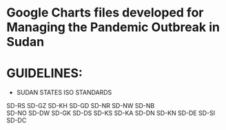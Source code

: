 # Google Charts files developed for Managing the Pandemic Outbreak in Sudan 



# GUIDELINES:
- SUDAN STATES ISO STANDARDS

 SD-RS 
 SD-GZ 
 SD-KH 
 SD-GD 
 SD-NR 
 SD-NW 
 SD-NB  
 SD-NO 
 SD-DW 
 SD-GK 
 SD-DS 
 SD-KS 
 SD-KA 
 SD-DN 
 SD-KN 
 SD-DE 
 SD-SI 
 SD-DC  


